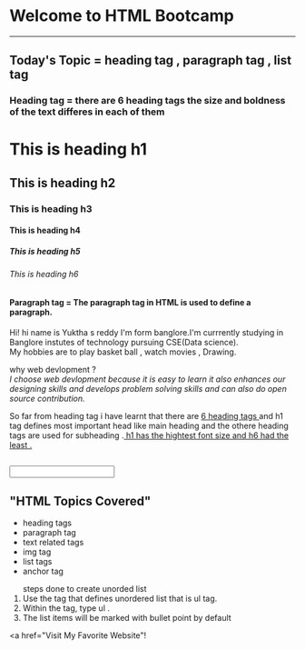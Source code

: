 <!-- Assignment 1 -->
 <h1>Welcome to HTML Bootcamp</h1>
 <hr></hr>
<h2>Today's Topic =  heading tag , paragraph tag , list tag</h2>
<h3>Heading tag = there are 6 heading  tags the size and boldness of the text differes in each of them 
    <h1>This is heading h1</h1>
    <h2>This is heading h2</h2>
    <h3>This is heading h3</h3>
    <h4>This is heading h4</h4>
    <h5>This is heading h5</h5>
    <h6>This is heading h6</h6></h3>
<h4>Paragraph tag = The paragraph tag in HTML is used to define a paragraph. </h4>


<!-- Assignment 2 , 3 , 4-->
<p> Hi! hi name is Yuktha s reddy I'm form banglore.I'm currrently studying in Banglore instutes of technology pursuing CSE(Data science).<br>
    My hobbies are to play basket ball , watch movies , Drawing. </p>


<p>why web devlopment ?<br>
    <i>I choose web devlopment because it is easy to learn it also enhances our designing skills and develops problem solving skills and can also do open source contribution.</i></p>  

<p>So far from heading tag i have learnt that  there are <u>6 heading  tags </u>and h1 tag defines most important head like main heading and the othere heading tags are used for subheading .<u> h1 has the hightest font size and h6 had the least .</u> </p>

<img src="https://dmguru.in/pages/default/assets/images/heading-tags.jpg" alt=""></img>

<input type="text">

<!-- Assignment5 5 -->
 <h2>"HTML Topics Covered"</h2>

 <ul>
    <li>heading tags</li>
    <li>paragraph tag</li>
    <li>text related tags</li>
    <li>img tag</li>
    <li>list tags</li>
    <li>anchor tag</li>
</ul>

<ol>steps done to create unorded list
<li>Use the tag that defines unordered list that is ul tag.</li>
<li>Within the tag, type ul .</li>
<li>The list items will be marked with bullet point by default</li>
</ol>

<!-- Assignment 6 -->

<a href="Visit My Favorite Website"! </a>


<a href="SIMPLE.HTML"></a>
